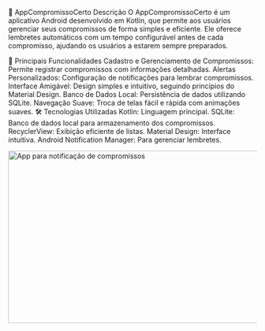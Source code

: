 📅 AppCompromissoCerto
Descrição
O AppCompromissoCerto é um aplicativo Android desenvolvido em Kotlin, que permite aos usuários gerenciar seus compromissos de forma simples e eficiente. Ele oferece lembretes automáticos com um tempo configurável antes de cada compromisso, ajudando os usuários a estarem sempre preparados.

🎯 Principais Funcionalidades
Cadastro e Gerenciamento de Compromissos: Permite registrar compromissos com informações detalhadas.
Alertas Personalizados: Configuração de notificações para lembrar compromissos.
Interface Amigável: Design simples e intuitivo, seguindo princípios do Material Design.
Banco de Dados Local: Persistência de dados utilizando SQLite.
Navegação Suave: Troca de telas fácil e rápida com animações suaves.
🛠 Tecnologias Utilizadas
Kotlin: Linguagem principal.
SQLite: Banco de dados local para armazenamento dos compromissos.
RecyclerView: Exibição eficiente de listas.
Material Design: Interface intuitiva.
Android Notification Manager: Para gerenciar lembretes.


<img align="center" alt="App para notificação de compromissos" height="350" width="800" src="https://media.discordapp.net/attachments/915954412491517973/1310788745691140189/novo.png?ex=67467ea6&is=67452d26&hm=3e39b806208f7ec373985c787883174993671674f59d26f83301b2a031d20785&=&format=webp&quality=lossless&width=1218&height=512">


